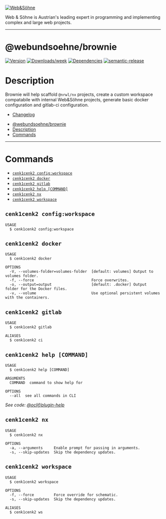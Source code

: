 [![Web&Söhne](https://webundsoehne.com/wp-content/uploads/2016/11/logo.png)](https://webundsoehne.com)

Web & Söhne is Austrian's leading expert in programming and implementing complex and large web projects.

---

# @webundsoehne/brownie

[![Version](https://img.shields.io/npm/v/@webundsoehne/brownie.svg)](https://npmjs.org/package/@webundsoehne/brownie) [![Downloads/week](https://img.shields.io/npm/dw/@webundsoehne/brownie.svg)](https://npmjs.org/package/@webundsoehne/brownie) [![Dependencies](https://img.shields.io/librariesio/release/npm/@webundsoehne/brownie)](https://npmjs.org/package/@webundsoehne/brownie) [![semantic-release](https://img.shields.io/badge/%20%20%F0%9F%93%A6%F0%9F%9A%80-semantic--release-e10079.svg)](https://github.com/semantic-release/semantic-release)

# Description

Brownie will help scaffold `@nrwl/nx` projects, create a custom workspace compatabile with internal Web&Söhne projects, generate basic docker configuration and gitlab-ci configuration.

- [Changelog](./CHANGELOG.md)

<!-- toc -->
* [@webundsoehne/brownie](#webundsoehnebrownie)
* [Description](#description)
* [Commands](#commands)
<!-- tocstop -->

---

# Commands

<!-- commands -->
* [`cenk1cenk2 config:workspace`](#cenk1cenk2-configworkspace)
* [`cenk1cenk2 docker`](#cenk1cenk2-docker)
* [`cenk1cenk2 gitlab`](#cenk1cenk2-gitlab)
* [`cenk1cenk2 help [COMMAND]`](#cenk1cenk2-help-command)
* [`cenk1cenk2 nx`](#cenk1cenk2-nx)
* [`cenk1cenk2 workspace`](#cenk1cenk2-workspace)

## `cenk1cenk2 config:workspace`

```
USAGE
  $ cenk1cenk2 config:workspace
```

## `cenk1cenk2 docker`

```
USAGE
  $ cenk1cenk2 docker

OPTIONS
  -V, --volumes-folder=volumes-folder  [default: volumes] Output to volumes folder.
  -f, --force                          Force overwrites.
  -o, --output=output                  [default: .docker] Output folder for the Docker files.
  -v, --volume                         Use optional persistent volumes with the containers.
```

## `cenk1cenk2 gitlab`

```
USAGE
  $ cenk1cenk2 gitlab

ALIASES
  $ cenk1cenk2 ci
```

## `cenk1cenk2 help [COMMAND]`

```
USAGE
  $ cenk1cenk2 help [COMMAND]

ARGUMENTS
  COMMAND  command to show help for

OPTIONS
  --all  see all commands in CLI
```

_See code: [@oclif/plugin-help](https://github.com/oclif/plugin-help/blob/v3.2.0/src/commands/help.ts)_

## `cenk1cenk2 nx`

```
USAGE
  $ cenk1cenk2 nx

OPTIONS
  -a, --arguments     Enable prompt for passing in arguments.
  -s, --skip-updates  Skip the dependency updates.
```

## `cenk1cenk2 workspace`

```
USAGE
  $ cenk1cenk2 workspace

OPTIONS
  -f, --force         Force override for schematic.
  -s, --skip-updates  Skip the dependency updates.

ALIASES
  $ cenk1cenk2 ws
```
<!-- commandsstop -->
